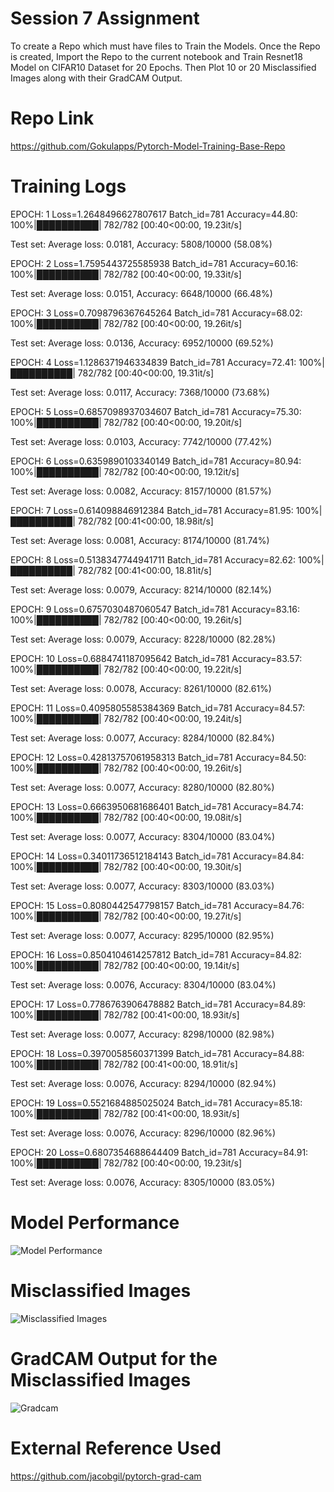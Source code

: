 # Session 7 Assignment 
To create a Repo which must have files to Train the Models. Once the Repo is created, Import the Repo to the current notebook and Train Resnet18 
Model on CIFAR10 Dataset for 20 Epochs. Then Plot 10 or 20 Misclassified Images along with their GradCAM Output.  

# Repo Link 
https://github.com/Gokulapps/Pytorch-Model-Training-Base-Repo

# Training Logs 

EPOCH: 1
Loss=1.2648496627807617 Batch_id=781 Accuracy=44.80: 100%|██████████| 782/782 [00:40<00:00, 19.23it/s]

Test set: Average loss: 0.0181, Accuracy: 5808/10000 (58.08%)

EPOCH: 2
Loss=1.7595443725585938 Batch_id=781 Accuracy=60.16: 100%|██████████| 782/782 [00:40<00:00, 19.33it/s]

Test set: Average loss: 0.0151, Accuracy: 6648/10000 (66.48%)

EPOCH: 3
Loss=0.7098796367645264 Batch_id=781 Accuracy=68.02: 100%|██████████| 782/782 [00:40<00:00, 19.26it/s]

Test set: Average loss: 0.0136, Accuracy: 6952/10000 (69.52%)

EPOCH: 4
Loss=1.1286371946334839 Batch_id=781 Accuracy=72.41: 100%|██████████| 782/782 [00:40<00:00, 19.31it/s] 

Test set: Average loss: 0.0117, Accuracy: 7368/10000 (73.68%)

EPOCH: 5
Loss=0.6857098937034607 Batch_id=781 Accuracy=75.30: 100%|██████████| 782/782 [00:40<00:00, 19.20it/s] 

Test set: Average loss: 0.0103, Accuracy: 7742/10000 (77.42%)

EPOCH: 6
Loss=0.6359890103340149 Batch_id=781 Accuracy=80.94: 100%|██████████| 782/782 [00:40<00:00, 19.12it/s] 

Test set: Average loss: 0.0082, Accuracy: 8157/10000 (81.57%)

EPOCH: 7
Loss=0.614098846912384 Batch_id=781 Accuracy=81.95: 100%|██████████| 782/782 [00:41<00:00, 18.98it/s]  

Test set: Average loss: 0.0081, Accuracy: 8174/10000 (81.74%)

EPOCH: 8
Loss=0.5138347744941711 Batch_id=781 Accuracy=82.62: 100%|██████████| 782/782 [00:41<00:00, 18.81it/s] 

Test set: Average loss: 0.0079, Accuracy: 8214/10000 (82.14%)

EPOCH: 9
Loss=0.6757030487060547 Batch_id=781 Accuracy=83.16: 100%|██████████| 782/782 [00:40<00:00, 19.26it/s] 

Test set: Average loss: 0.0079, Accuracy: 8228/10000 (82.28%)

EPOCH: 10
Loss=0.6884741187095642 Batch_id=781 Accuracy=83.57: 100%|██████████| 782/782 [00:40<00:00, 19.22it/s] 

Test set: Average loss: 0.0078, Accuracy: 8261/10000 (82.61%)

EPOCH: 11
Loss=0.4095805585384369 Batch_id=781 Accuracy=84.57: 100%|██████████| 782/782 [00:40<00:00, 19.24it/s] 

Test set: Average loss: 0.0077, Accuracy: 8284/10000 (82.84%)

EPOCH: 12
Loss=0.42813757061958313 Batch_id=781 Accuracy=84.50: 100%|██████████| 782/782 [00:40<00:00, 19.26it/s]

Test set: Average loss: 0.0077, Accuracy: 8280/10000 (82.80%)

EPOCH: 13
Loss=0.6663950681686401 Batch_id=781 Accuracy=84.74: 100%|██████████| 782/782 [00:40<00:00, 19.08it/s] 

Test set: Average loss: 0.0077, Accuracy: 8304/10000 (83.04%)

EPOCH: 14
Loss=0.34011736512184143 Batch_id=781 Accuracy=84.84: 100%|██████████| 782/782 [00:40<00:00, 19.30it/s]

Test set: Average loss: 0.0077, Accuracy: 8303/10000 (83.03%)

EPOCH: 15
Loss=0.8080442547798157 Batch_id=781 Accuracy=84.76: 100%|██████████| 782/782 [00:40<00:00, 19.27it/s] 

Test set: Average loss: 0.0077, Accuracy: 8295/10000 (82.95%)

EPOCH: 16
Loss=0.8504104614257812 Batch_id=781 Accuracy=84.82: 100%|██████████| 782/782 [00:40<00:00, 19.14it/s] 

Test set: Average loss: 0.0076, Accuracy: 8304/10000 (83.04%)

EPOCH: 17
Loss=0.7786763906478882 Batch_id=781 Accuracy=84.89: 100%|██████████| 782/782 [00:41<00:00, 18.93it/s] 

Test set: Average loss: 0.0077, Accuracy: 8298/10000 (82.98%)

EPOCH: 18
Loss=0.3970058560371399 Batch_id=781 Accuracy=84.88: 100%|██████████| 782/782 [00:41<00:00, 18.91it/s] 

Test set: Average loss: 0.0076, Accuracy: 8294/10000 (82.94%)

EPOCH: 19
Loss=0.5521684885025024 Batch_id=781 Accuracy=85.18: 100%|██████████| 782/782 [00:41<00:00, 18.93it/s] 

Test set: Average loss: 0.0076, Accuracy: 8296/10000 (82.96%)

EPOCH: 20
Loss=0.6807354688644409 Batch_id=781 Accuracy=84.91: 100%|██████████| 782/782 [00:40<00:00, 19.23it/s] 

Test set: Average loss: 0.0076, Accuracy: 8305/10000 (83.05%)

# Model Performance 
![Model Performance](https://user-images.githubusercontent.com/61132761/219288645-06a0835b-b980-4a4e-8c8d-f8c66a2aa3aa.jpg)

# Misclassified Images 
![Misclassified Images](https://user-images.githubusercontent.com/61132761/219288916-510e35c8-9339-4d85-b93d-28106288553b.jpg)

# GradCAM Output for the Misclassified Images
![Gradcam](https://user-images.githubusercontent.com/61132761/219289244-f958a44c-6bba-48dd-9abc-541142845ff6.jpg)

# External Reference Used
https://github.com/jacobgil/pytorch-grad-cam
